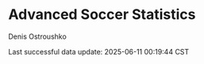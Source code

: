 # Advanced Soccer Statistics
Denis Ostroushko

<!-- gfm -->

Last successful data update: 2025-06-11 00:19:44 CST

